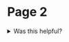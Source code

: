 # Page 2



<details>

<summary>Was this helpful?</summary>

[https://forms.gle/e8V11zqUU6DCfvTJ7](https://forms.gle/e8V11zqUU6DCfvTJ7)

</details>
